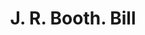 ---
doi: 10.7916/D85Q6774
date_other: '1910'
date_other_textual: 1910-1919
form: printed ephemera
genre:
- Invoices
name:
- J. R. Booth
object_in_context_url: https://biggert.cul.columbia.edu/items/view/ave_biggert_01590
subject_hierarchical_geographic:
- Burlington, Vermont, United States
subject_name:
- J. R. Booth
title: J. R. Booth. Bill
sort_title: J. R. Booth. Bill
call_number: ave_biggert_01590
coordinates:
- 44.475833333333334,-73.21194444444444
pid: ave_biggert_01590
identifiers: ave_biggert_01590
thumbnail: https://derivativo-1.library.columbia.edu/iiif/2/ldpd:343913/full/!256,256/0/native.jpg
permalink: "/items/ave_biggert_01590/"
layout: iiif-image-page
---